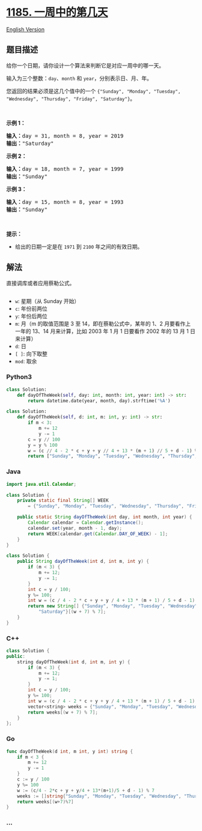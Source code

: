 # [1185. 一周中的第几天](https://leetcode.cn/problems/day-of-the-week)

[English Version](/solution/1100-1199/1185.Day%20of%20the%20Week/README_EN.md)

## 题目描述

<!-- 这里写题目描述 -->

<p>给你一个日期，请你设计一个算法来判断它是对应一周中的哪一天。</p>

<p>输入为三个整数：<code>day</code>、<code>month</code> 和&nbsp;<code>year</code>，分别表示日、月、年。</p>

<p>您返回的结果必须是这几个值中的一个&nbsp;<code>{&quot;Sunday&quot;, &quot;Monday&quot;, &quot;Tuesday&quot;, &quot;Wednesday&quot;, &quot;Thursday&quot;, &quot;Friday&quot;, &quot;Saturday&quot;}</code>。</p>

<p>&nbsp;</p>

<p><strong>示例 1：</strong></p>

<pre><strong>输入：</strong>day = 31, month = 8, year = 2019
<strong>输出：</strong>&quot;Saturday&quot;
</pre>

<p><strong>示例 2：</strong></p>

<pre><strong>输入：</strong>day = 18, month = 7, year = 1999
<strong>输出：</strong>&quot;Sunday&quot;
</pre>

<p><strong>示例 3：</strong></p>

<pre><strong>输入：</strong>day = 15, month = 8, year = 1993
<strong>输出：</strong>&quot;Sunday&quot;
</pre>

<p>&nbsp;</p>

<p><strong>提示：</strong></p>

<ul>
	<li>给出的日期一定是在&nbsp;<code>1971</code> 到&nbsp;<code>2100</code>&nbsp;年之间的有效日期。</li>
</ul>

## 解法

<!-- 这里可写通用的实现逻辑 -->

直接调库或者应用蔡勒公式。

<img alt="" src="https://fastly.jsdelivr.net/gh/doocs/leetcode@main/solution/1100-1199/1185.Day%20of%20the%20Week/images/zeller.svg">

-   `w`: 星期（从 Sunday 开始）
-   `c`: 年份前两位
-   `y`: 年份后两位
-   `m`: 月（m 的取值范围是 3 至 14，即在蔡勒公式中，某年的 1、2 月要看作上一年的 13、14 月来计算，比如 2003 年 1 月 1 日要看作 2002 年的 13 月 1 日来计算）
-   `d`: 日
-   `[ ]`: 向下取整
-   `mod`: 取余

<!-- tabs:start -->

### **Python3**

<!-- 这里可写当前语言的特殊实现逻辑 -->

```python
class Solution:
    def dayOfTheWeek(self, day: int, month: int, year: int) -> str:
        return datetime.date(year, month, day).strftime('%A')
```

```python
class Solution:
    def dayOfTheWeek(self, d: int, m: int, y: int) -> str:
        if m < 3:
            m += 12
            y -= 1
        c = y // 100
        y = y % 100
        w = (c // 4 - 2 * c + y + y // 4 + 13 * (m + 1) // 5 + d - 1) % 7
        return ["Sunday", "Monday", "Tuesday", "Wednesday", "Thursday", "Friday", "Saturday"][w]
```

### **Java**

<!-- 这里可写当前语言的特殊实现逻辑 -->

```java
import java.util.Calendar;

class Solution {
    private static final String[] WEEK
        = {"Sunday", "Monday", "Tuesday", "Wednesday", "Thursday", "Friday", "Saturday"};

    public static String dayOfTheWeek(int day, int month, int year) {
        Calendar calendar = Calendar.getInstance();
        calendar.set(year, month - 1, day);
        return WEEK[calendar.get(Calendar.DAY_OF_WEEK) - 1];
    }
}
```

```java
class Solution {
    public String dayOfTheWeek(int d, int m, int y) {
        if (m < 3) {
            m += 12;
            y -= 1;
        }
        int c = y / 100;
        y %= 100;
        int w = (c / 4 - 2 * c + y + y / 4 + 13 * (m + 1) / 5 + d - 1) % 7;
        return new String[] {"Sunday", "Monday", "Tuesday", "Wednesday", "Thursday", "Friday",
            "Saturday"}[(w + 7) % 7];
    }
}
```

### **C++**

```cpp
class Solution {
public:
    string dayOfTheWeek(int d, int m, int y) {
        if (m < 3) {
            m += 12;
            y -= 1;
        }
        int c = y / 100;
        y %= 100;
        int w = (c / 4 - 2 * c + y + y / 4 + 13 * (m + 1) / 5 + d - 1) % 7;
        vector<string> weeks = {"Sunday", "Monday", "Tuesday", "Wednesday", "Thursday", "Friday", "Saturday"};
        return weeks[(w + 7) % 7];
    }
};
```

### **Go**

```go
func dayOfTheWeek(d int, m int, y int) string {
	if m < 3 {
		m += 12
		y -= 1
	}
	c := y / 100
	y %= 100
	w := (c/4 - 2*c + y + y/4 + 13*(m+1)/5 + d - 1) % 7
	weeks := []string{"Sunday", "Monday", "Tuesday", "Wednesday", "Thursday", "Friday", "Saturday"}
	return weeks[(w+7)%7]
}
```

### **...**

```

```

<!-- tabs:end -->
